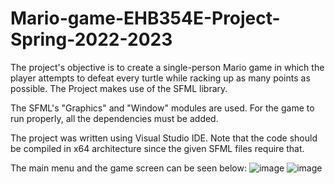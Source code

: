 # Mario-game-EHB354E-Project-Spring-2022-2023
The project's objective is to create a single-person Mario game in which the player attempts to defeat every turtle while racking up as many points as possible. The Project makes use of the SFML library.

The SFML's "Graphics" and "Window" modules are used. For the game to run properly, all the dependencies must be added.

The project was written using Visual Studio IDE. Note that the code should be compiled in x64 architecture since the given SFML files require that.

The main menu and the game screen can be seen below:
![image](https://github.com/adnancanb/Mario-game-EHB354E-Project-Spring-2022-2023/assets/123959263/c1221fee-1d79-4f7f-8d7e-368ef227a817)
![image](https://github.com/adnancanb/Mario-game-EHB354E-Project-Spring-2022-2023/assets/123959263/10ffc06c-33a2-4e22-8af0-3d5a7891838a)

